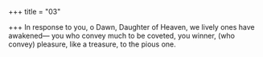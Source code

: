 +++
title = "03"

+++
In response to you, o Dawn, Daughter of Heaven, we lively ones have  awakened—
you who convey much to be coveted, you winner, (who convey) pleasure,  like a treasure, to the pious one.